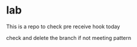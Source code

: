 # lab

This is a repo to check pre receive hook today

check and delete the branch if not meeting pattern
